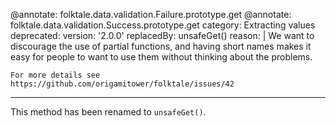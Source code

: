 @annotate: folktale.data.validation.Failure.prototype.get
@annotate: folktale.data.validation.Success.prototype.get
category: Extracting values
deprecated:
  version: '2.0.0'
  replacedBy: unsafeGet()
  reason: |
    We want to discourage the use of partial functions, and having short names
    makes it easy for people to want to use them without thinking about the
    problems.
    
    For more details see https://github.com/origamitower/folktale/issues/42
---

This method has been renamed to `unsafeGet()`.
